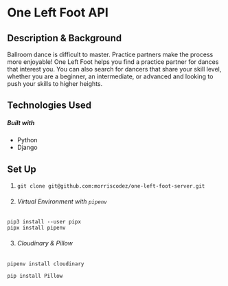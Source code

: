 # One Left Foot API

## Description & Background

Ballroom dance is difficult to master. Practice partners make the process more enjoyable! One Left Foot helps you find a practice partner for dances that interest you. You can also search for dancers that share your skill level, whether you are a beginner, an intermediate, or advanced and looking to push your skills to higher heights.

## Technologies Used

##### Built with

- Python
- Django

## Set Up

1. ```git clone git@github.com:morriscodez/one-left-foot-server.git```

2. ###### Virtual Environment with ```pipenv```
 
```
pip3 install --user pipx
pipx install pipenv
```
3. ###### Cloudinary & Pillow
``` 
pipenv install cloudinary
```
```
pip install Pillow
```


